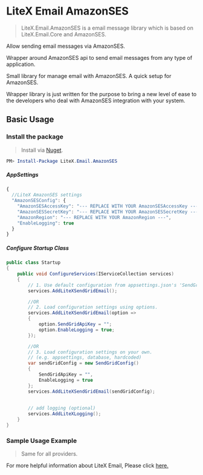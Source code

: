 # LiteX Email AmazonSES
> LiteX.Email.AmazonSES is a email message library which is based on LiteX.Email.Core and AmazonSES.

Allow sending email messages via AmazonSES.

Wrapper around AmazonSES api to send email messages from any type of application.

Small library for manage email with AmazonSES. A quick setup for AmazonSES.

Wrapper library is just written for the purpose to bring a new level of ease to the developers who deal with AmazonSES integration with your system.

## Basic Usage


### Install the package

> Install via [Nuget](https://www.nuget.org/packages/LiteX.Email.AmazonSES/).

```Powershell
PM> Install-Package LiteX.Email.AmazonSES
```

##### AppSettings
```js
{  
  //LiteX AmazonSES settings
  "AmazonSESConfig": {
    "AmazonSESAccessKey": "--- REPLACE WITH YOUR AmazonSESAccessKey ---",
    "AmazonSESSecretKey": "--- REPLACE WITH YOUR AmazonSESSecretKey ---",
    "AmazonRegion": "--- REPLACE WITH YOUR AmazonRegion ---",
    "EnableLogging": true
  }
}
```

##### Configure Startup Class
```cs
public class Startup
{
    public void ConfigureServices(IServiceCollection services)
    {
        // 1. Use default configuration from appsettings.json's 'SendGridConfig'
        services.AddLiteXSendGridEmail();

        //OR
        // 2. Load configuration settings using options.
        services.AddLiteXSendGridEmail(option =>
        {
            option.SendGridApiKey = "";
            option.EnableLogging = true;
        });

        //OR
        // 3. Load configuration settings on your own.
        // (e.g. appsettings, database, hardcoded)
        var sendGridConfig = new SendGridConfig()
        {
            SendGridApiKey = "",
            EnableLogging = true
        };
        services.AddLiteXSendGridEmail(sendGridConfig);
        
        
        // add logging (optional)
        services.AddLiteXLogging();
    }
}
```

### Sample Usage Example
> Same for all providers. 

For more helpful information about LiteX Email, Please click [here.](https://github.com/a-patel/LiteXEmail/blob/master/README.md#step-3--use-in-controller-or-business-layer-memo)


